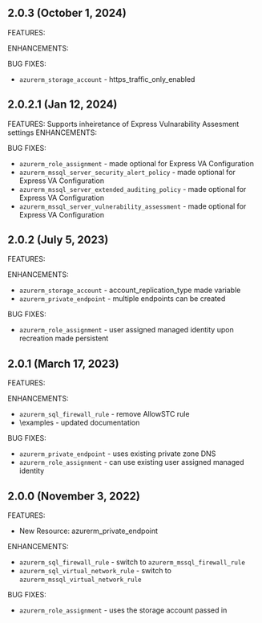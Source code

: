 ## 2.0.3 (October 1, 2024)

FEATURES:

ENHANCEMENTS:

BUG FIXES:
* `azurerm_storage_account` - https_traffic_only_enabled

## 2.0.2.1 (Jan 12, 2024)

FEATURES:
Supports inheiretance of Express Vulnarability Assesment settings 
ENHANCEMENTS:

BUG FIXES:
* `azurerm_role_assignment` - made optional for Express VA Configuration
* `azurerm_mssql_server_security_alert_policy` -  made optional for Express VA Configuration
* `azurerm_mssql_server_extended_auditing_policy` -  made optional for Express VA Configuration
* `azurerm_mssql_server_vulnerability_assessment` -  made optional for Express VA Configuration

## 2.0.2 (July 5, 2023)

FEATURES:

ENHANCEMENTS:
* `azurerm_storage_account` - account_replication_type made variable 
* `azurerm_private_endpoint` - multiple endpoints can be created

BUG FIXES:
* `azurerm_role_assignment` - user assigned managed identity upon recreation made persistent

## 2.0.1 (March 17, 2023)

FEATURES:

ENHANCEMENTS:
* `azurerm_sql_firewall_rule` - remove AllowSTC rule
* \examples - updated documentation 

BUG FIXES:
* `azurerm_private_endpoint` - uses existing private zone DNS
* `azurerm_role_assignment` - can use existing user assigned managed identity


## 2.0.0 (November 3, 2022)

FEATURES:
* New Resource: azurerm_private_endpoint

ENHANCEMENTS:
* `azurerm_sql_firewall_rule` - switch to `azurerm_mssql_firewall_rule`
* `azurerm_sql_virtual_network_rule` - switch to `azurerm_mssql_virtual_network_rule`

BUG FIXES:
* `azurerm_role_assignment` - uses the storage account passed in